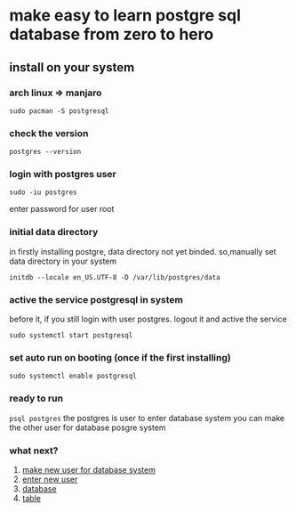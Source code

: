 # make easy to learn postgre sql database from zero to hero

## install on your system
### arch linux => manjaro
`sudo pacman -S postgresql`

### check the version
`postgres --version`

### login with postgres user
```
sudo -iu postgres
```
enter password for user root

### initial data directory
in firstly installing postgre, data directory not yet binded.
so,manually set data directory in your system
```
initdb --locale en_US.UTF-8 -D /var/lib/postgres/data
```
### active the service postgresql in system
before it, if you still login with user postgres. logout it
and active the service
```
sudo systemctl start postgresql
```
### set auto run on booting (once if the first installing)
`sudo systemctl enable postgresql`

### ready to run
```psql postgres```
the postgres is user to enter database system
you can make the other user for database posgre system

### what next?
1. [make new user for database system](https://github.com/hdinjos/initial-postgres/tree/master/add-new-user)
2. [enter new user](https://github.com/hdinjos/initial-postgres/tree/master/enter-new-user)
3. [database](https://github.com/hdinjos/initial-postgres/tree/master/database)
4. [table](https://github.com/hdinjos/initial-postgres/tree/master/table)
